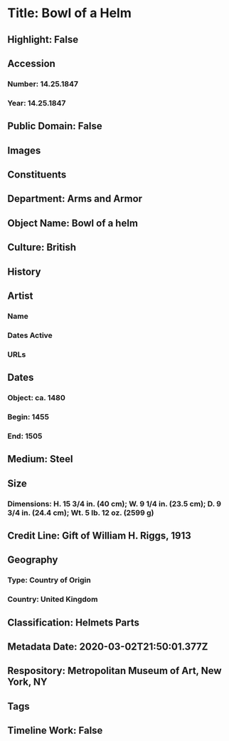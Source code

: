 # Title: Bowl of a Helm
## Highlight: False
## Accession
### Number: 14.25.1847
### Year: 14.25.1847
## Public Domain: False
## Images
## Constituents
## Department: Arms and Armor
## Object Name: Bowl of a helm
## Culture: British
## History
## Artist
### Name
### Dates Active
### URLs
## Dates
### Object: ca. 1480
### Begin: 1455
### End: 1505
## Medium: Steel
## Size
### Dimensions: H. 15 3/4 in. (40 cm); W. 9 1/4 in. (23.5 cm); D. 9 3/4 in. (24.4 cm); Wt. 5 lb. 12 oz. (2599 g)
## Credit Line: Gift of William H. Riggs, 1913
## Geography
### Type: Country of Origin
### Country: United Kingdom
## Classification: Helmets Parts
## Metadata Date: 2020-03-02T21:50:01.377Z
## Respository: Metropolitan Museum of Art, New York, NY
## Tags
## Timeline Work: False